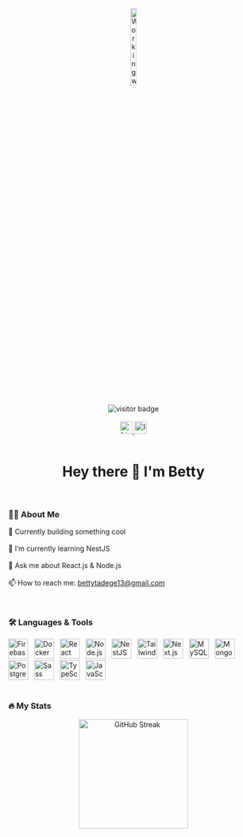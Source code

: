 <!-- Profile Image -->
<div align="center" style="max-width: 300px; margin: auto;">
  <img 
    src="https://img.freepik.com/free-vector/young-woman-uses-computer-work-reduce-infection_1150-34985.jpg?t=st=1749236100~exp=1749239700~hmac=7def4e9272246ad64aa0e3e11c8d1bc22f1cd049ff68607a2a91cb2445c430b3&w=2000" 
    alt="Working woman illustration" 
    style="width: 20%; height: auto; border-radius: 10px;" 
  />
</div>

<br/>

<!-- Visitor Badge -->
<div align="center">
  <img src="https://visitor-badge.laobi.icu/badge?page_id=bettytadege.bettytadege" alt="visitor badge" />
</div>

<br/>

<!-- Social Links -->
<div align="center">
  <a href="https://www.linkedin.com/in/bethlehem-tadege-34636229a/" target="_blank">
    <img src="https://img.shields.io/static/v1?message=LinkedIn&logo=linkedin&label=&color=0077B5&logoColor=white&style=for-the-badge" height="25" alt="LinkedIn badge" />
  </a>
  <a href="https://www.instagram.com/betitadege" target="_blank">
    <img src="https://img.shields.io/static/v1?message=Instagram&logo=instagram&label=&color=E4405F&logoColor=white&style=for-the-badge" height="25" alt="Instagram badge" />
  </a>
</div>

<br/>

<!-- Intro Heading -->
<h1 align="center">Hey there 👋 I'm Betty</h1>

<br/>

<!-- About Me Section -->
<h3 align="left">👩‍💻 About Me</h3>
<p align="left">
  🔭 Currently building something cool <br><br>
  🌱 I’m currently learning NestJS<br><br>
  💬 Ask me about React.js & Node.js<br><br>
  📫 How to reach me: <a href="mailto:bettytadege13@gmail.com">bettytadege13@gmail.com</a>
</p>

<br/>

<!-- Languages and Tools Section -->
<h3 align="left">🛠 Languages & Tools</h3>
<div align="left">
  <img src="https://cdn.jsdelivr.net/gh/devicons/devicon/icons/firebase/firebase-plain-wordmark.svg" height="40" alt="Firebase" style="margin-right: 8px;" />
  <img src="https://cdn.jsdelivr.net/gh/devicons/devicon/icons/docker/docker-plain-wordmark.svg" height="40" alt="Docker" style="margin-right: 8px;" />
  <img src="https://cdn.jsdelivr.net/gh/devicons/devicon/icons/react/react-original.svg" height="40" alt="React" style="margin-right: 8px;" />
  <img src="https://cdn.jsdelivr.net/gh/devicons/devicon/icons/nodejs/nodejs-original.svg" height="40" alt="Node.js" style="margin-right: 8px;" />
  <img src="https://cdn.jsdelivr.net/gh/devicons/devicon/icons/nestjs/nestjs-original.svg" height="40" alt="NestJS" style="margin-right: 8px;" />
  <img src="https://cdn.jsdelivr.net/gh/devicons/devicon/icons/tailwindcss/tailwindcss-original-wordmark.svg" height="40" alt="TailwindCSS" style="margin-right: 8px;" />
  <img src="https://cdn.jsdelivr.net/gh/devicons/devicon/icons/nextjs/nextjs-original.svg" height="40" alt="Next.js" style="margin-right: 8px;" />
  <img src="https://cdn.jsdelivr.net/gh/devicons/devicon/icons/mysql/mysql-original.svg" height="40" alt="MySQL" style="margin-right: 8px;" />
  <img src="https://cdn.jsdelivr.net/gh/devicons/devicon/icons/mongodb/mongodb-original.svg" height="40" alt="MongoDB" style="margin-right: 8px;" />
  <img src="https://cdn.jsdelivr.net/gh/devicons/devicon/icons/postgresql/postgresql-original.svg" height="40" alt="PostgreSQL" style="margin-right: 8px;" />
  <img src="https://cdn.jsdelivr.net/gh/devicons/devicon/icons/sass/sass-original.svg" height="40" alt="Sass" style="margin-right: 8px;" />
  <img src="https://cdn.jsdelivr.net/gh/devicons/devicon/icons/typescript/typescript-original.svg" height="40" alt="TypeScript" style="margin-right: 8px;" />
  <img src="https://cdn.jsdelivr.net/gh/devicons/devicon/icons/javascript/javascript-original.svg" height="40" alt="JavaScript" />
</div>


<br/>

<!-- GitHub Stats -->
<h3 align="left">🔥 My Stats</h3>
<div align="center">
  <img src="https://github-readme-streak-stats.herokuapp.com?user=bettytadege&theme=dark&hide_border=false&border_radius=5&date_format=M%20j%5B%2C%20Y%5D" height="220" alt="GitHub Streak" />
</div>
